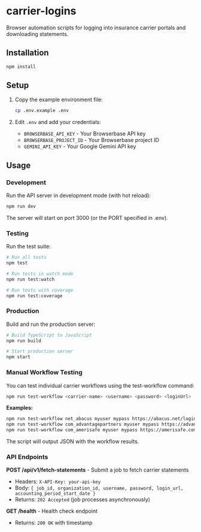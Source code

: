 # carrier-logins

Browser automation scripts for logging into insurance carrier portals and downloading statements.

## Installation

```bash
npm install
```

## Setup

1. Copy the example environment file:
   ```bash
   cp .env.example .env
   ```

2. Edit `.env` and add your credentials:
   - `BROWSERBASE_API_KEY` - Your Browserbase API key
   - `BROWSERBASE_PROJECT_ID` - Your Browserbase project ID
   - `GEMINI_API_KEY` - Your Google Gemini API key

## Usage

### Development

Run the API server in development mode (with hot reload):

```bash
npm run dev
```

The server will start on port 3000 (or the PORT specified in .env).

### Testing

Run the test suite:

```bash
# Run all tests
npm test

# Run tests in watch mode
npm run test:watch

# Run tests with coverage
npm run test:coverage
```

### Production

Build and run the production server:

```bash
# Build TypeScript to JavaScript
npm run build

# Start production server
npm start
```

### Manual Workflow Testing

You can test individual carrier workflows using the test-workflow command:

```bash
npm run test-workflow <carrier-name> <username> <password> <loginUrl>
```

**Examples:**

```bash
npm run test-workflow net_abacus myuser mypass https://abacus.net/login
npm run test-workflow com_advantagepartners myuser mypass https://advantagepartners.com/login
npm run test-workflow com_amerisafe myuser mypass https://amerisafe.com/login
```

The script will output JSON with the workflow results.

### API Endpoints

**POST /api/v1/fetch-statements** - Submit a job to fetch carrier statements
- Headers: `X-API-Key: your-api-key`
- Body: `{ job_id, organization_id, username, password, login_url, accounting_period_start_date }`
- Returns: `202 Accepted` (job processes asynchronously)

**GET /health** - Health check endpoint
- Returns: `200 OK` with timestamp
